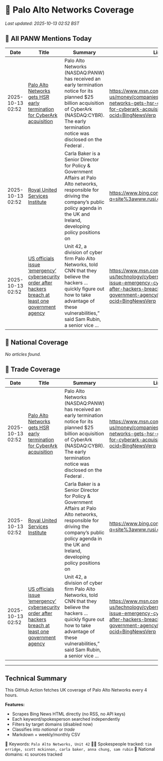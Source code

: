 # 🔐 Palo Alto Networks Coverage

_Last updated: 2025-10-13 02:52 BST_

## 📌 All PANW Mentions Today

| Date | Title | Summary | Link |
|------|--------|---------|------|
| 2025-10-13 02:52 | [Palo Alto Networks gets HSR early termination for CyberArk acquisition](https://www.msn.com/en-us/money/companies/palo-alto-networks-gets-hsr-early-termination-for-cyberark-acquisition/ar-AA1Nim64?ocid=BingNewsVerp) | Palo Alto Networks (NASDAQ:PANW) has received an early termination notice for its planned $25 billion acquisition of CyberArk (NASDAQ:CYBR). The early termination notice was disclosed on the Federal . | https://www.msn.com/en-us/money/companies/palo-alto-networks-gets-hsr-early-termination-for-cyberark-acquisition/ar-AA1Nim64?ocid=BingNewsVerp |
| 2025-10-13 02:52 | [Royal United Services Institute](https://www.bing.com/news/search?q=site%3awww.rusi.org&FORM=NWBCLM) | Carla Baker is a Senior Director for Policy & Government Affairs at Palo Alto networks, responsible for driving the company’s public policy agenda in the UK and Ireland, developing policy positions on | https://www.bing.com/news/search?q=site%3awww.rusi.org&FORM=NWBCLM |
| 2025-10-13 02:52 | [US officials issue ‘emergency’ cybersecurity order after hackers breach at least one government agency](https://www.msn.com/en-us/technology/cybersecurity/us-officials-issue-emergency-cybersecurity-order-after-hackers-breach-at-least-one-government-agency/ar-AA1NjGlQ?ocid=BingNewsVerp) | Unit 42, a division of cyber firm Palo Alto Networks, told CNN that they believe the hackers ... quickly figure out how to take advantage of these vulnerabilities,” said Sam Rubin, a senior vice ... | https://www.msn.com/en-us/technology/cybersecurity/us-officials-issue-emergency-cybersecurity-order-after-hackers-breach-at-least-one-government-agency/ar-AA1NjGlQ?ocid=BingNewsVerp |

## 📰 National Coverage

_No articles found._

## 📘 Trade Coverage

| Date | Title | Summary | Link |
|------|--------|---------|------|
| 2025-10-13 02:52 | [Palo Alto Networks gets HSR early termination for CyberArk acquisition](https://www.msn.com/en-us/money/companies/palo-alto-networks-gets-hsr-early-termination-for-cyberark-acquisition/ar-AA1Nim64?ocid=BingNewsVerp) | Palo Alto Networks (NASDAQ:PANW) has received an early termination notice for its planned $25 billion acquisition of CyberArk (NASDAQ:CYBR). The early termination notice was disclosed on the Federal . | https://www.msn.com/en-us/money/companies/palo-alto-networks-gets-hsr-early-termination-for-cyberark-acquisition/ar-AA1Nim64?ocid=BingNewsVerp |
| 2025-10-13 02:52 | [Royal United Services Institute](https://www.bing.com/news/search?q=site%3awww.rusi.org&FORM=NWBCLM) | Carla Baker is a Senior Director for Policy & Government Affairs at Palo Alto networks, responsible for driving the company’s public policy agenda in the UK and Ireland, developing policy positions on | https://www.bing.com/news/search?q=site%3awww.rusi.org&FORM=NWBCLM |
| 2025-10-13 02:52 | [US officials issue ‘emergency’ cybersecurity order after hackers breach at least one government agency](https://www.msn.com/en-us/technology/cybersecurity/us-officials-issue-emergency-cybersecurity-order-after-hackers-breach-at-least-one-government-agency/ar-AA1NjGlQ?ocid=BingNewsVerp) | Unit 42, a division of cyber firm Palo Alto Networks, told CNN that they believe the hackers ... quickly figure out how to take advantage of these vulnerabilities,” said Sam Rubin, a senior vice ... | https://www.msn.com/en-us/technology/cybersecurity/us-officials-issue-emergency-cybersecurity-order-after-hackers-breach-at-least-one-government-agency/ar-AA1NjGlQ?ocid=BingNewsVerp |


---

## Technical Summary

This GitHub Action fetches UK coverage of Palo Alto Networks every 4 hours.

**Features:**
- Scrapes Bing News HTML directly (no RSS, no API keys)
- Each keyword/spokesperson searched independently
- Filters by target domains (disabled now)
- Classifies into _national_ or _trade_
- Markdown + weekly/monthly CSV

📌 Keywords: `Palo Alto Networks, Unit 42`
🧑‍💼 Spokespeople tracked: `tim erridge, scott mckinnon, carla baker, anna chung, sam rubin`
📰 National domains: `41` sources tracked

